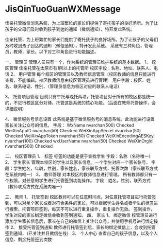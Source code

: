 # JisQinTuoGuanWXMessage
佳亲托管微信消息系统，为上班繁忙的家长们提供了寄托孩子的良好场所。为了让孩子的父母们及时收到孩子到达的通知（微信通知），特开发此系统。


佳亲托管，为上班繁忙的家长们提供了寄托孩子的良好场所。为了让孩子的父母们及时收到孩子到达的通知（微信通知），特开发此系统。
	系统有三种角色，管理员，教师，家长。以下对三种角色进行功能描述。

一、	管理员
管理人员只有一个，作为系统的管理员维护系统的基本数据。
1、	校区管理
	佳亲托管在太原市有1所以上的托管所
	校区字段：名称、地址、联系人、电话
2、	用户管理
	每个校区的管理员以及教师信息管理（校区教师的信息只能进行查看，不能编辑，校区教师信息由校区管理员进行管理）
用户字段：校区、姓名、联系电话、性别、（管理员信息为校区对应的联系人电话）
	
3、	托管项目管理
	目前只有午托与晚托两项，托管项目对于所有的校区都是统一的，不进行校区区分对待。托管这是系统的核心功能。（后面在教师托管操作，会详细说明）

4、	微信服务号信息设置
此系统是基于微信服务号的消息系统。此功能进行设置家长关注公众号的信息。
字段：
WxName	nvarchar(500)	Checked
WeiXinAppID	nvarchar(50)	Checked
WeiXinAppSecret	nvarchar(50)	Checked
WeiXinAppToken	nvarchar(50)	Checked
WeiXinEncodingAESKey	nvarchar(100)	Checked
wxUserName	nvarchar(50)	Checked
WeiXinOrgId	nvarchar(500)	Checked

二、	校区管理员
1、	标签
标签的功能是便于查找学生
字段：名称（名称唯一）
2、	学生家长
管理本校区的学生以及家长信息。一个学生对应一个家长帐号。
字段：学生姓名，年龄，性别，家长姓名，家长联系方式，托管次数（家长联系方式在系统内唯一）
3、	教师管理
对本校区的教师信息进行管理。
所有教师都只有一个权限，对任意的学生进行托管签到功能操作。
字段：姓名，性别，联系方式（教师联系方式在系统内唯一）

三、	教师
1、	托管签到
校区教师可以在任意时间点，对任意托管项目进行托管签到，可以对单个家长或者对符合条件的家长。可以根据学生姓名或者学生的标签进行搜索。托管项目签到，每天不可以进行重复操作，重复操作无效。
签到操作，学生对应的家长绑定微信会收到签到通知。
四、	家长
1、	绑定微信
校管理员进行添加学生家长信息后，家长在自己的微信上关注公众号，并使用手机号进行绑定操作
2、	接受托管签到通知
教师进行托管签到后，家长的绑定微信上，会收到托管签到通知，（已关注并且微信在线）
3、	个人中心
查看自己的孩子信息，以及个人信息、剩余托管签到次数
	

	


